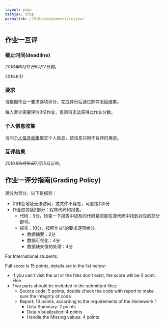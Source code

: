 ```yaml
---
layout: page
mathjax: true
permalink: /2016/assignment1/review/
---
```


## 作业一互评

### 截止时间(deadline)

*2016年~~6月12日~~6月17日前*。

2016.6.17

### 要求

请根据作业一要求逐项评分，完成评分后通过邮件发回结果。

每人至少需要评价3份作业，否则将无法获得此作业分数。

### 个人信息收集

访问[个人信息收集](http://bitdm.applinzi.com/)提交个人信息，该信息只用于互评的用途。

### 互评结果

*2016年~~6月19日~~7月15日公布*。

## 作业一评分指南(Grading Policy)

满分为15分，以下是细则：

- 如作业地址无法访问，或文件不存在，可直接判0分
- 作业应包括2部分：程序代码和报告。
  - 代码：5分，检查一下报告中提及的代码是否能在源代码中找到对应的部分即可。
  - 报告：10分，按照作业1的要求逐项给分。
    - 数据摘要：2分
    - 数据可视化：4分
    - 数据缺失值的处理：4分

For International students:

Full score is 15 points, details are in the list below:

- If you can't visit the url or the files don't exist, the score will be 0 point. Else
- Two parts should be included in the submitted files:
  - Source code: 5 points, double check the code with report to make sure the integrity of code 
  - Report: 10 points, according to the requirements of the Homework 1
    - Data Summary: 2 points
    - Data Visualization: 4 points
    - Handle the Missing values: 4 points